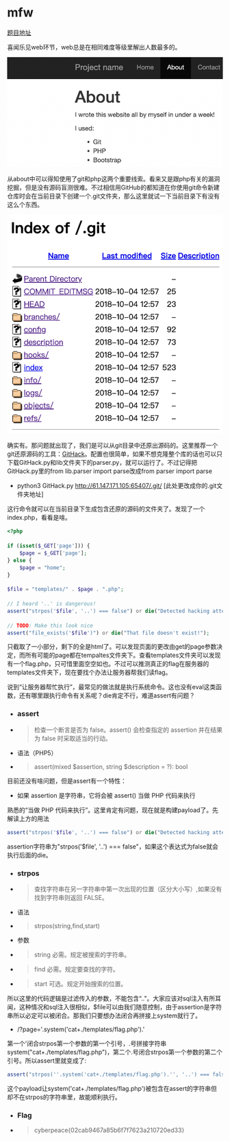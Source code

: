 # mfw

[题目地址](https://adworld.xctf.org.cn/challenges/details?hash=52595c4f-b564-4c87-a2fa-390e2529b5b4_2)

喜闻乐见web环节，web总是在相同难度等级里解出人数最多的。

![mfw](../../images/mfw.png)

从about中可以得知使用了git和php这两个重要线索。看来又是跟php有关的漏洞挖掘，但是没有源码盲测很难。不过相信用GitHub的都知道在你使用git命令新建仓库时会在当前目录下创建一个.git文件夹，那么这里就试一下当前目录下有没有这么个东西。

![git](../../images/git.png)

确实有。那问题就出现了，我们是可以从git目录中还原出源码的。这里推荐一个git还原源码的工具：[GitHack](https://github.com/lijiejie/GitHack)。配置也很简单，如果不想克隆整个库的话也可以只下载GitHack.py和lib文件夹下的parser.py，就可以运行了。不过记得把GitHack.py里的from lib.parser import parse改成from parser import parse

- python3 GitHack.py http://61.147.171.105:65407/.git/ \[此处更改成你的.git文件夹地址]

这行命令就可以在当前目录下生成包含还原的源码的文件夹了。发现了一个index.php，看看是啥。

```php
<?php

if (isset($_GET['page'])) {
	$page = $_GET['page'];
} else {
	$page = "home";
}

$file = "templates/" . $page . ".php";

// I heard '..' is dangerous!
assert("strpos('$file', '..') === false") or die("Detected hacking attempt!");

// TODO: Make this look nice
assert("file_exists('$file')") or die("That file doesn't exist!");
```

只截取了一小部分，剩下的全是html了。可以发现页面的更改由get的page参数决定，而所有可能的page都在tempaltes文件夹下。查看templates文件夹可以发现有一个flag.php，只可惜里面空空如也。不过可以推测真正的flag在服务器的templates文件夹下，现在要找个办法让服务器帮我们读flag。

说到“让服务器帮忙执行”，最常见的做法就是执行系统命令。这也没有eval这类函数，还有哪里跟执行命令有关系呢？die肯定不行，难道assert有问题？

- ### assert
- > 检查一个断言是否为 false。assert() 会检查指定的 assertion 并在结果为 false 时采取适当的行动。
- 语法（PHP5）
- > assert(mixed $assertion, string $description = ?): bool

目前还没有啥问题，但是assert有一个特性：

- 如果 assertion 是字符串，它将会被 assert() 当做 PHP 代码来执行

熟悉的“当做 PHP 代码来执行”。这里肯定有问题，现在就是构建payload了。先解读上方的用法

```php
assert("strpos('$file', '..') === false") or die("Detected hacking attempt!");
```

assertion字符串为"strpos('$file', '..') === false"，如果这个表达式为false就会执行后面的die。

- ### strpos
- > 查找字符串在另一字符串中第一次出现的位置（区分大小写）,如果没有找到字符串则返回 FALSE。
- 语法
- > strpos(string,find,start)
- 参数
- > string	必需。规定被搜索的字符串。
- > find	必需。规定要查找的字符。
- > start	可选。规定开始搜索的位置。

所以这里的代码逻辑是过滤传入的参数，不能包含“.."。大家应该对sql注入有所耳闻，这种情况和sql注入很相似，$file可以由我们随意控制，由于assertion是字符串所以必定可以被闭合。那我们只要想办法闭合再拼接上system就行了。

- /?page='.system('cat+./templates/flag.php').'

第一个'闭合strpos第一个参数的第一个引号，.号拼接字符串system("cat+./templates/flag.php")，第二个.号闭合strpos第一个参数的第二个引号。所以assert里就变成了:

```php
assert("strpos(''.system('cat+./templates/flag.php').'', '..') === false") or die("Detected hacking attempt!");
```

这个payload让system('cat+./templates/flag.php')被包含在assert的字符串但却不在strpos的字符串里，故能顺利执行。

- ### Flag
- > cyberpeace{02cab9467a85b6f7f7623a210720ed33}